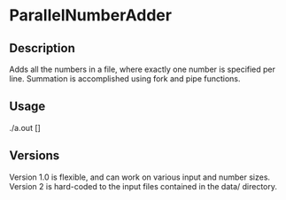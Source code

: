ParallelNumberAdder
===================

Description
-----------
Adds all the numbers in a file, where
exactly one number is specified per line.
Summation is accomplished using fork and pipe
functions.

Usage
-----
./a.out <filepath> [<num executions>]

Versions
--------
Version 1.0 is flexible, and can work on
various input and number sizes. Version 2
is hard-coded to the input files contained
in the data/ directory.
